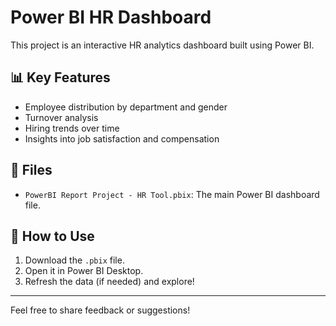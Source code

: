 # Power BI HR Dashboard

This project is an interactive HR analytics dashboard built using Power BI.

## 📊 Key Features
- Employee distribution by department and gender
- Turnover analysis
- Hiring trends over time
- Insights into job satisfaction and compensation

## 📁 Files
- `PowerBI Report Project - HR Tool.pbix`: The main Power BI dashboard file.

## 📝 How to Use
1. Download the `.pbix` file.
2. Open it in Power BI Desktop.
3. Refresh the data (if needed) and explore!

---

Feel free to share feedback or suggestions!
